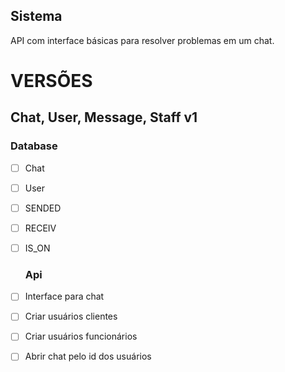 ## Sistema
API com interface básicas para resolver problemas em um chat.


# VERSÕES
## Chat, User, Message, Staff v1
  ### Database
- [ ] Chat
- [ ] User
- [ ] SENDED
- [ ] RECEIV
- [ ] IS_ON

  ### Api
- [ ] Interface para chat
- [ ] Criar usuários clientes
- [ ] Criar usuários funcionários
- [ ] Abrir chat pelo id dos usuários 
